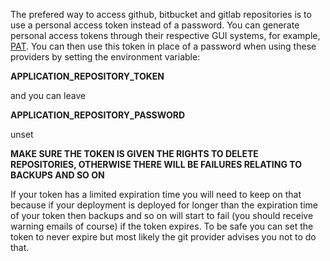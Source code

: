 The prefered way to access github, bitbucket and gitlab repositories is to use a personal access token instead of a password. 
You can generate personal access tokens through their respective GUI systems, for example, [PAT](https://www.github.com/settings/tokens).
You can then use this token in place of a password when using these providers by setting the environment variable:  

**APPLICATION_REPOSITORY_TOKEN**

and you can leave 

**APPLICATION_REPOSITORY_PASSWORD**  

unset  

**MAKE SURE THE TOKEN IS GIVEN THE RIGHTS TO DELETE REPOSITORIES, OTHERWISE THERE WILL BE FAILURES RELATING TO BACKUPS AND SO ON**   

If your token has a limited expiration time you will need to keep on that because if your deployment is deployed for longer than the expiration time of your token then backups and so on will start to fail (you should receive warning emails of course) if the token expires. To be safe you can set the token to never expire but most likely the git provider advises you not to do that. 
